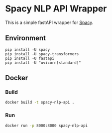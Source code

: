 # Spacy NLP API Wrapper

This is a simple fastAPI wrapper for [Spacy](https://spacy.io/).

## Environment

```
pip install -U spacy
pip install -U spacy-transformers
pip install -U fastapi
pip install -U "uvicorn[standard]"
```

## Docker

### Build

```bash
docker build -t spacy-nlp-api .
```

### Run

```bash
docker run -p 8000:8000 spacy-nlp-api
```
